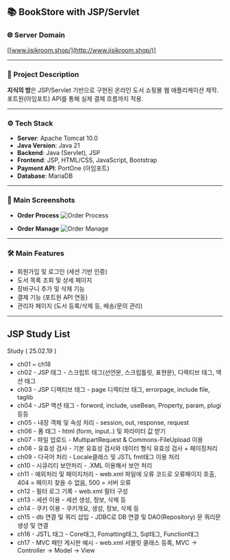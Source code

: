 ## 📚 BookStore with JSP/Servlet
### 🌐 Server Domain  
[[www.jisikroom.shop/](http://www.jisikroom.shop/)]

---

### 📝 Project Description

**지식의 방**은 JSP/Servlet 기반으로 구현된 온라인 도서 쇼핑몰 웹 애플리케이션 제작.  
포트원(아임포트) API를 통해 실제 결제 흐름까지 적용.  

---

### ⚙️ Tech Stack
- **Server**: Apache Tomcat 10.0  
- **Java Version**: Java 21  
- **Backend**: Java (Servlet), JSP  
- **Frontend**: JSP, HTML/CSS, JavaScript, Bootstrap  
- **Payment API**: PortOne (아임포트)  
- **Database**: MariaDB

---

### 📸 Main Screenshots

- **Order Process**
  ![Order Process](https://github.com/user-attachments/assets/567d341c-31d7-4da5-962f-2075137543a9)
  
- **Order Manage**
  ![Order Manage](https://github.com/user-attachments/assets/02f2823a-5656-41fa-8d4b-535c8e264ead)

---

### 🛠️ Main Features

- 회원가입 및 로그인 (세션 기반 인증)  
- 도서 목록 조회 및 상세 페이지  
- 장바구니 추가 및 삭제 기능  
- 결제 기능 (포트원 API 연동)  
- 관리자 페이지 (도서 등록/삭제 등, 배송/문의 관리)  

---

## JSP Study List

Study ( 25.02.19 )  
- ch01 ~ ch18
- ch02 - JSP 태그 - 스크립트 태그(선언문, 스크립틀릿, 표현문), 디렉티브 태그, 액션 태그
- ch03 - JSP 디렉티브 태그 - page 디렉티브 태그, errorpage, include file, taglib
- ch04 - JSP 액션 태그 - forword, include, useBean, Property, param, plugi 등등
- ch05 - 내장 객체 및 속성 처리 - session, out, response, request
- ch06 - 폼 태그 - html (form, input..) 및 파라미터 값 받기
- ch07 - 파일 업로드 - MultipartRequest & Commons-FileUpload 이용
- ch08 - 유효성 검사 - 기본 유효성 검사와 데이터 형식 유효성 검사 + 페이징처리
- ch09 - 다국어 처리 - Locale클래스 및 JSTL fmt태그 이용 처리
- ch10 - 시큐리티 보안처리 - .XML 이용해서 보안 처리
- ch11 - 예외처리 및 페이지처리 - web.xml 파일에 오류 코드로 오류페이지 호출, 404 = 페이지 찾을 수 없음, 500 = 서버 오류
- ch12 - 필터 로그 기록 - web.xml 필터 구성
- ch13 - 세션 이용 - 세션 생성, 정보, 삭제 등
- ch14 - 쿠키 이용 - 쿠키개요, 생성, 정보, 삭제 등
- ch15 - db 연결 및 쿼리 삽입 - JDBC로 DB 연결 및 DAO(Repository) 문 쿼리문 생성 및 연결
- ch16 - JSTL 태그 - Core태그, Fomatting태그, Sql태그, Function태그
- ch17 - MVC 패턴 게시판 예시 - web.xml 서블릿 클래스 등록, MVC -> Controller -> Model -> View
